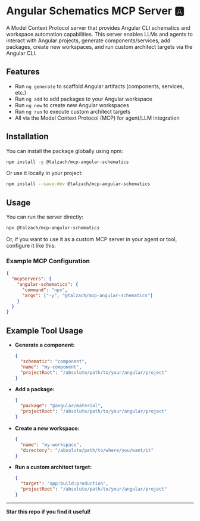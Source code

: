 # Angular Schematics MCP Server 🅰️

A Model Context Protocol server that provides Angular CLI schematics and workspace automation capabilities. This server enables LLMs and agents to interact with Angular projects, generate components/services, add packages, create new workspaces, and run custom architect targets via the Angular CLI.

## Features

- Run `ng generate` to scaffold Angular artifacts (components, services, etc.)
- Run `ng add` to add packages to your Angular workspace
- Run `ng new` to create new Angular workspaces
- Run `ng run` to execute custom architect targets
- All via the Model Context Protocol (MCP) for agent/LLM integration

## Installation

You can install the package globally using npm:

```bash
npm install -g @talzach/mcp-angular-schematics
```

Or use it locally in your project:

```bash
npm install --save-dev @talzach/mcp-angular-schematics
```

## Usage

You can run the server directly:

```bash
npx @talzach/mcp-angular-schematics
```

Or, if you want to use it as a custom MCP server in your agent or tool, configure it like this:

### Example MCP Configuration

```json
{
  "mcpServers": {
    "angular-schematics": {
      "command": "npx",
      "args": ["-y", "@talzach/mcp-angular-schematics"]
    }
  }
}
```

## Example Tool Usage

- **Generate a component:**
  ```json
  {
    "schematic": "component",
    "name": "my-component",
    "projectRoot": "/absolute/path/to/your/angular/project"
  }
  ```
- **Add a package:**
  ```json
  {
    "package": "@angular/material",
    "projectRoot": "/absolute/path/to/your/angular/project"
  }
  ```
- **Create a new workspace:**
  ```json
  {
    "name": "my-workspace",
    "directory": "/absolute/path/to/where/you/want/it"
  }
  ```
- **Run a custom architect target:**
  ```json
  {
    "target": "app:build:production",
    "projectRoot": "/absolute/path/to/your/angular/project"
  }
  ```

---

**Star this repo if you find it useful!**
